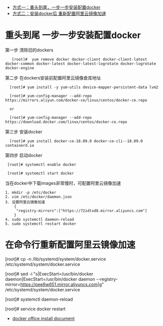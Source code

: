 * [方式一：重头到尾，一步一步安装配置docker](#重头到尾-一步一步安装配置docker)
* [方式二：安装docker后 重新配置阿里云镜像加速](#在命令行重新配置阿里云镜像加速)


# 重头到尾 一步一步安装配置docker

第一步  清除旧的dockers

       [root]#  yum remove docker docker-client docker-client-latest docker-common docker-latest docker-latest-logrotate docker-logrotate docker-engine

第二步 在dockers安装前配置阿里云镜像倉库地址

      [root]# yum install -y yum-utils device-mapper-persistent-data lvm2

      [root]# yum-config-manager --add-repo https://mirrors.aliyun.com/docker-ce/linux/centos/docker-ce.repo
      
      or
      
      [root]# yum-config-manager --add-repo https://download.docker.com/linux/centos/docker-ce.repo
      

第三步 安装docker

      [root]# yum install docker-ce-18.09.0 docker-ce-cli--18.09.0 containerd.io

第四步 启动docker
     
     [root]# systemctl enable docker
     
     [root]# systemctl start docker



当在docker中下载images非常慢时，可配置阿里云镜像加速

    1. mkdir -p /etc/docker
    2. vim /etc/docker/daemon.json
    3. 设置阿里云镜像加速
        {
         "registry-mirrors":["https://72idtxd8.mirror.aliyuncs.com"]
        }
    4. sudo systemctl daemon-reload
    5. sudo systemctl restart docker
    

# 在命令行重新配置阿里云镜像加速

    
   [root]# cp -n /lib/systemd/system/docker.service /etc/systemd/system/docker.service
   
   [root]# sed -i "s|ExecStart=/usr/bin/docker daemon|ExecStart=/usr/bin/docker daemon --registry-mirror=https://pee6w651.mirror.aliyuncs.com|g" /etc/systemd/system/docker.service
   
   [root]# systemctl daemon-reload
   
   [root]# service docker restart



* [docker office install  document](https://docs.docker.com/install/linux/docker-ce/centos/)
